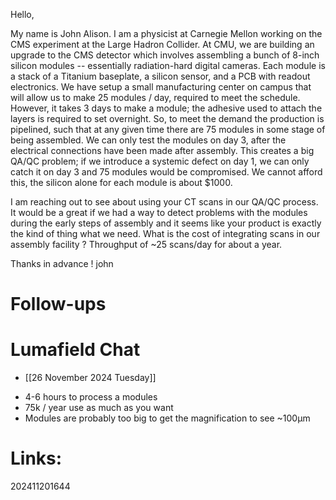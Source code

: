 Hello,  

  My name is John Alison.  I am a physicist at Carnegie Mellon working on the CMS experiment at the Large Hadron Collider. At CMU, we are building an upgrade to the CMS detector which involves assembling a bunch of 8-inch silicon modules -- essentially radiation-hard digital cameras. Each module is a stack of a Titanium baseplate, a silicon sensor, and a PCB with readout electronics. We have setup a small manufacturing center on campus that will allow us to make 25 modules / day,  required to meet the schedule.  However,  it takes 3 days to make a module;  the adhesive used to attach the layers is required to set overnight. So, to meet the demand the production is pipelined, such that at any given time there are 75 modules in some stage of being assembled. We can only test the modules on day 3, after the electrical connections have been made after assembly. This creates a big QA/QC problem; if we introduce a systemic defect on day 1, we can only catch it on day 3 and 75 modules would be compromised. We cannot afford this, the silicon alone for each module is about $1000. 

I am reaching out to see about using your CT scans in our QA/QC process. It would be a great if we had a way to detect problems with the modules during the early steps of assembly and it seems like your product is exactly the kind of thing what we need.  What is the cost of integrating scans in our assembly facility ?  Throughput of ~25 scans/day for about a year. 

  Thanks in advance ! 
  john


# Follow-ups

# Lumafield Chat 
* [[26 November 2024 Tuesday]]
- 4-6 hours to process a modules
- 75k / year use as much as you want
- Modules are probably too big to get the magnification to see ~100µm

# Links: 



202411201644
